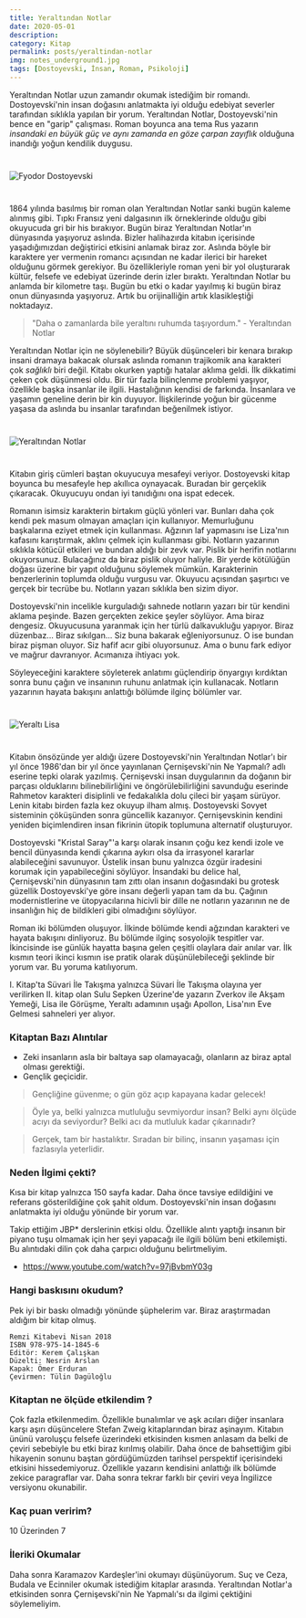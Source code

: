 ```yaml
---
title: Yeraltından Notlar
date: 2020-05-01
description: 
category: Kitap
permalink: posts/yeraltindan-notlar
img: notes_underground1.jpg
tags: [Dostoyevski, İnsan, Roman, Psikoloji]
---
```


Yeraltından Notlar uzun zamandır okumak istediğim bir romandı. Dostoyevski'nin insan doğasını anlatmakta iyi olduğu edebiyat severler tarafından sıklıkla yapılan bir yorum. Yeraltından Notlar, Dostoyevski'nin bence en "garip" çalışması. Roman boyunca ana tema Rus yazarın *insandaki en büyük güç ve aynı zamanda en göze çarpan zayıflık* olduğuna inandığı yoğun kendilik duygusu.

<div class="row" style="margin-bottom: 2.5rem; margin-top: 2.5rem;">
   <div class="ten columns"><img class="u-max-full-width" src="https://derinmavi.io/images/n1.jpg" alt="Fyodor Dostoyevski"></div>
   <div class="two column"></div>
</div>

1864 yılında basılmış bir roman olan Yeraltından Notlar sanki bugün kaleme alınmış gibi. Tıpkı Fransız yeni dalgasının ilk örneklerinde olduğu gibi okuyucuda gri bir his bırakıyor. Bugün biraz Yeraltından Notlar'ın dünyasında yaşıyoruz aslında. Bizler halihazırda kitabın içerisinde yaşadığımızdan değiştirici etkisini anlamak biraz zor. Aslında böyle bir karaktere yer vermenin romancı açısından ne kadar ilerici bir hareket olduğunu görmek gerekiyor. Bu özellikleriyle roman yeni bir yol oluşturarak kültür, felsefe ve edebiyat üzerinde derin izler bıraktı. Yeraltından Notlar bu anlamda bir kilometre taşı. Bugün bu etki o kadar yayılmış ki bugün biraz onun dünyasında yaşıyoruz. Artık bu orijinalliğin artık klasikleştiği noktadayız.

> "Daha o zamanlarda bile yeraltını ruhumda taşıyordum." - Yeraltından Notlar

Yeraltından Notlar için ne söylenebilir? Büyük düşünceleri bir kenara bırakıp insani dramaya bakacak olursak aslında romanın trajikomik ana karakteri çok *sağlıklı* biri değil. Kitabı okurken yaptığı hatalar aklıma geldi. İlk dikkatimi çeken çok düşünmesi oldu. Bir tür fazla bilinçlenme problemi yaşıyor, özellikle başka insanlar ile ilgili. Hastalığının kendisi de farkında. İnsanlara ve yaşamın geneline derin bir kin duyuyor. İlişkilerinde yoğun bir gücenme yaşasa da aslında bu insanlar tarafından beğenilmek istiyor.

<div class="row" style="margin-bottom: 2.5rem; margin-top: 2.5rem;">
   <div class="ten columns"><img class="u-max-full-width" src="https://derinmavi.io/images/n7.jpg" alt="Yeraltından Notlar"></div>
   <div class="two column"></div>
</div>

Kitabın giriş cümleri baştan okuyucuya mesafeyi veriyor. Dostoyevski kitap boyunca bu mesafeyle hep akıllıca oynayacak. Buradan bir gerçeklik çıkaracak. Okuyucuyu ondan iyi tanıdığını ona ispat edecek. 

Romanın isimsiz karakterin birtakım güçlü yönleri var. Bunları daha çok kendi pek masum olmayan amaçları için kullanıyor. Memurluğunu başkalarına eziyet etmek için kullanması. Ağzının laf yapmasını ise Liza'nın kafasını karıştırmak, aklını çelmek için kullanması gibi. Notların yazarının sıklıkla kötücül etkileri ve bundan aldığı bir zevk var. Pislik bir herifin notlarını okuyorsunuz. Bulacağınız da biraz pislik oluyor haliyle. Bir yerde kötülüğün doğası üzerine bir yapıt olduğunu söylemek mümkün. Karakterinin benzerlerinin toplumda olduğu vurgusu var. Okuyucu açısından şaşırtıcı ve gerçek bir tecrübe bu. Notların yazarı sıklıkla ben sizim diyor.

Dostoyevski'nin incelikle kurguladığı sahnede notların yazarı bir tür kendini aklama peşinde. Bazen gerçekten zekice şeyler söylüyor. Ama biraz dengesiz. Okuyucusuna yaranmak için her türlü dalkavukluğu yapıyor. Biraz düzenbaz... Biraz sıkılgan... Siz buna bakarak eğleniyorsunuz. O ise bundan biraz pişman oluyor. Siz hafif acır gibi oluyorsunuz. Ama o bunu fark ediyor ve mağrur davranıyor. Acımanıza ihtiyacı yok.

Söyleyeceğini karaktere söyleterek anlatımı güçlendirip önyargıyı kırdıktan sonra bunu çağın ve insanının ruhunu anlatmak için kullanacak. Notların yazarının hayata bakışını anlattığı bölümde ilginç bölümler var.

<div class="row" style="margin-bottom: 2.5rem; margin-top: 2.5rem;">
   <div class="ten columns"><img class="u-max-full-width" src="https://derinmavi.io/images/n2.jpg" alt="Yeraltı Lisa"></div>
   <div class="two column"></div>
</div>


Kitabın önsözünde yer aldığı üzere Dostoyevski'nin Yeraltından Notlar'ı bir yıl önce 1986'dan bir yıl önce yayınlanan Çernişevski'nin Ne Yapmalı? adlı eserine tepki olarak yazılmış. Çernişevski insan duygularının da doğanın bir parçası olduklarını bilinebilirliğini ve öngörülebilirliğini savunduğu eserinde Rahmetov karakteri disiplinli ve fedakalıkla dolu çileci bir yaşam sürüyor. Lenin kitabı birden fazla kez okuyup ilham almış. Dostoyevski Sovyet sisteminin çöküşünden sonra güncellik kazanıyor. Çernişevskinin kendini yeniden biçimlendiren insan fikrinin ütopik toplumuna alternatif oluşturuyor. 

Dostoyevski "Kristal Saray"'a karşı olarak insanın çoğu kez kendi izole ve bencil dünyasında kendi çıkarına aykırı olsa da irrasyonel kararlar alabileceğini savunuyor. Üstelik insan bunu yalnızca özgür iradesini korumak için yapabileceğini söylüyor. İnsandaki bu delice hal, Çernişevski'nin dünyasının tam zıttı olan insanın doğasındaki bu grotesk güzellik Dostoyevski'ye göre insanı değerli yapan tam da bu.
Çağının modernistlerine ve ütopyacılarına hicivli bir dille ne notların yazarının ne de insanlığın hiç de bildikleri gibi olmadığını söylüyor.

Roman iki bölümden oluşuyor. İlkinde bölümde kendi ağzından karakteri ve hayata bakışını dinliyoruz. Bu bölümde ilginç sosyolojik tespitler var. İkincisinde ise günlük hayatta başına gelen çeşitli olaylara dair anılar var. İlk kısmın teori ikinci kısmın ise pratik olarak düşünülebileceği şeklinde bir yorum var. Bu yoruma katılıyorum. 

I. Kitap'ta Süvari İle Takışma yalnızca Süvari İle Takışma olayına yer verilirken II. kitap olan Sulu Sepken Üzerine'de yazarın Zverkov ile Akşam Yemeği, Lisa ile Görüşme, Yeraltı adamının uşağı Apollon, Lisa'nın Eve Gelmesi sahneleri yer alıyor.

### Kitaptan Bazı Alıntılar

* Zeki insanların asla bir baltaya sap olamayacağı, olanların az biraz aptal olması gerektiği.
* Gençlik geçicidir.

> Gençliğine güvenme; o gün göz açıp kapayana kadar gelecek!

> Öyle ya, belki yalnızca mutluluğu sevmiyordur insan? Belki aynı ölçüde acıyı da seviyordur? Belki acı da mutluluk kadar çıkarınadır?

> Gerçek, tam bir hastalıktır. Sıradan bir bilinç, insanın yaşaması için fazlasıyla yeterlidir.

### Neden İlgimi çekti?

Kısa bir kitap yalnızca 150 sayfa kadar. Daha önce tavsiye edildiğini ve referans gösterildiğine çok şahit oldum. Dostoyevski'nin insan doğasını anlatmakta iyi olduğu yönünde bir yorum var.

Takip ettiğim JBP* derslerinin etkisi oldu. Özellikle alıntı yaptığı insanın bir piyano tuşu olmamak için her şeyi yapacağı ile ilgili bölüm beni etkilemişti. Bu alıntıdaki dilin çok daha çarpıcı olduğunu belirtmeliyim.

* https://www.youtube.com/watch?v=97jBvbmY03g

### Hangi baskısını okudum?

Pek iyi bir baskı olmadığı yönünde şüphelerim var. Biraz araştırmadan aldığım bir kitap olmuş.

```
Remzi Kitabevi Nisan 2018
ISBN 978-975-14-1845-6
Editör: Kerem Çalışkan
Düzelti: Nesrin Arslan
Kapak: Ömer Erduran
Çevirmen: Tülin Dagüloğlu
```

### Kitaptan ne ölçüde etkilendim ?

Çok fazla etkilenmedim. Özellikle bunalımlar ve aşk acıları diğer insanlara karşı aşırı düşüncelere Stefan Zweig kitaplarından biraz aşinayım. Kitabın ününü varoluşçu felsefe üzerindeki etkisinden kısmen anlasam da belki de çeviri sebebiyle bu etki biraz kırılmış olabilir. Daha önce de bahsettiğim gibi hikayenin sonunu baştan gördüğümüzden tarihsel perspektif içerisindeki etkisini hissedemiyoruz. Özellikle yazarın kendisini anlattığı ilk bölümde zekice paragraflar var. Daha sonra tekrar farklı bir çeviri veya İngilizce versiyonu okunabilir.

### Kaç puan veririm?

10 Üzerinden 7

### İleriki Okumalar

Daha sonra Karamazov Kardeşler'ini okumayı düşünüyorum. Suç ve Ceza, Budala ve Ecinniler okumak istediğim kitaplar arasında. Yeraltından Notlar'a etkisinden sonra Çernişevski'nin Ne Yapmalı'sı da ilgimi çektiğini söylemeliyim.
